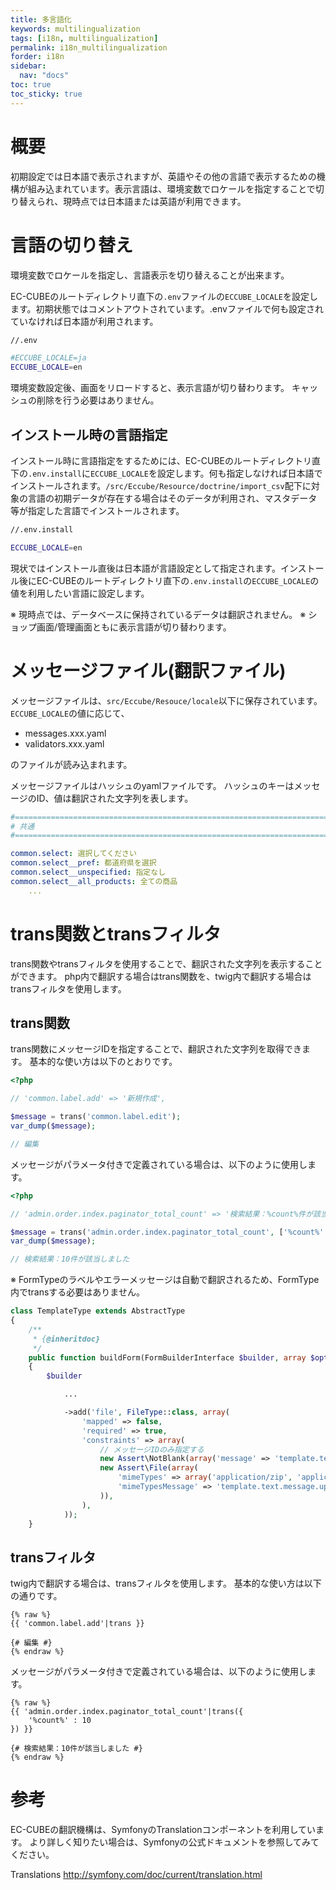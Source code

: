```yaml
---
title: 多言語化
keywords: multilingualization
tags: [i18n, multilingualization]
permalink: i18n_multilingualization
forder: i18n
sidebar:
  nav: "docs"
toc: true
toc_sticky: true
---
```


# 概要

初期設定では日本語で表示されますが、英語やその他の言語で表示するための機構が組み込まれています。表示言語は、環境変数でロケールを指定することで切り替えられ、現時点では日本語または英語が利用できます。

# 言語の切り替え

環境変数でロケールを指定し、言語表示を切り替えることが出来ます。

EC-CUBEのルートディレクトリ直下の`.env`ファイルの`ECCUBE_LOCALE`を設定します。初期状態ではコメントアウトされています。.envファイルで何も設定されていなければ日本語が利用されます。

```bash
//.env

#ECCUBE_LOCALE=ja
ECCUBE_LOCALE=en

```

環境変数設定後、画面をリロードすると、表示言語が切り替わります。
キャッシュの削除を行う必要はありません。

## インストール時の言語指定

インストール時に言語指定をするためには、EC-CUBEのルートディレクトリ直下の`.env.install`に`ECCUBE_LOCALE`を設定します。何も指定しなければ日本語でインストールされます。`/src/Eccube/Resource/doctrine/import_csv`配下に対象の言語の初期データが存在する場合はそのデータが利用され、マスタデータ等が指定した言語でインストールされます。

```bash
//.env.install

ECCUBE_LOCALE=en

```

現状ではインストール直後は日本語が言語設定として指定されます。インストール後にEC-CUBEのルートディレクトリ直下の`.env.install`の`ECCUBE_LOCALE`の値を利用したい言語に設定します。

※ 現時点では、データベースに保持されているデータは翻訳されません。
※ ショップ画面/管理画面ともに表示言語が切り替わります。

# メッセージファイル(翻訳ファイル)

メッセージファイルは、`src/Eccube/Resouce/locale`以下に保存されています。
`ECCUBE_LOCALE`の値に応じて、

- messages.xxx.yaml
- validators.xxx.yaml

のファイルが読み込まれます。

メッセージファイルはハッシュのyamlファイルです。
ハッシュのキーはメッセージのID、値は翻訳された文字列を表します。

```yaml
#====================================================================================
# 共通
#====================================================================================

common.select: 選択してください
common.select__pref: 都道府県を選択
common.select__unspecified: 指定なし
common.select__all_products: 全ての商品
    ...
```

# trans関数とtransフィルタ

trans関数やtransフィルタを使用することで、翻訳された文字列を表示することができます。
php内で翻訳する場合はtrans関数を、twig内で翻訳する場合はtransフィルタを使用します。

## trans関数

trans関数にメッセージIDを指定することで、翻訳された文字列を取得できます。
基本的な使い方は以下のとおりです。

```php
<?php

// 'common.label.add' => '新規作成',

$message = trans('common.label.edit');
var_dump($message);

// 編集
```

メッセージがパラメータ付きで定義されている場合は、以下のように使用します。

```php
<?php

// 'admin.order.index.paginator_total_count' => '検索結果：%count%件が該当しました',

$message = trans('admin.order.index.paginator_total_count', ['%count%' => 10]);
var_dump($message);

// 検索結果：10件が該当しました

```

※ FormTypeのラベルやエラーメッセージは自動で翻訳されるため、FormType内でtransする必要はありません。

```php
class TemplateType extends AbstractType
{
    /**
     * {@inheritdoc}
     */
    public function buildForm(FormBuilderInterface $builder, array $options)
    {
        $builder

            ...

            ->add('file', FileType::class, array(
                'mapped' => false,
                'required' => true,
                'constraints' => array(
                    // メッセージIDのみ指定する
                    new Assert\NotBlank(array('message' => 'template.text.message.select_file')),
                    new Assert\File(array(
                        'mimeTypes' => array('application/zip', 'application/x-tar', 'application/x-gzip'),
                        'mimeTypesMessage' => 'template.text.message.upload_files',
                    )),
                ),
            ));
    }

```

## transフィルタ

twig内で翻訳する場合は、transフィルタを使用します。
基本的な使い方は以下の通りです。

```twig
{% raw %}
{{ 'common.label.add'|trans }}

{# 編集 #}
{% endraw %}
```

メッセージがパラメータ付きで定義されている場合は、以下のように使用します。

```twig
{% raw %}
{{ 'admin.order.index.paginator_total_count'|trans({
    '%count%' : 10
}) }}

{# 検索結果：10件が該当しました #}
{% endraw %}
```

# 参考

EC-CUBEの翻訳機構は、SymfonyのTranslationコンポーネントを利用しています。
より詳しく知りたい場合は、Symfonyの公式ドキュメントを参照してみてください。

Translations
http://symfony.com/doc/current/translation.html
